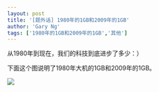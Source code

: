 ```yaml
---
layout: post
title: '[题外话] 1980年的1GB和2009年的1GB'
author: 'Gary Ng'
tags: ['1980年的1GB和2009年的1GB','其他']
---
```


  


从1980年到现在，我们的科技到底进步了多少：）

下面这个图说明了1980年大机的1GB和2009年的1GB。

![](http://3.bp.blogspot.com/-_NYxFIV8CbI/Tq_z7OpaxbI/AAAAAAAAAdQ/NWK-yYU7K9s/s1600/1gb-computer-memory.jpg)

  


